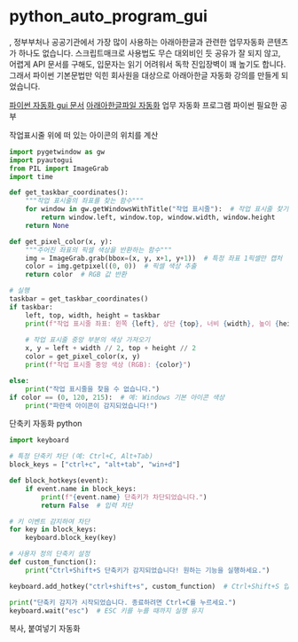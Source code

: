 # python_auto_program_gui
, 정부부처나 공공기관에서 가장 많이 사용하는 아래아한글과 관련한 업무자동화 콘텐츠가 하나도 없습니다. 스크립트매크로 사용법도 무슨 대외비인 듯 공유가 잘 되지 않고, 어렵게 API 문서를 구해도, 입문자는 읽기 어려워서 독학 진입장벽이 꽤 높기도 합니다. 그래서 파이썬 기본문법만 익힌 회사원을 대상으로 아래아한글 자동화 강의를 만들게 되었습니다.

[파이썬 자동화 gui 문서](https://wikidocs.net/85709)
[아래아한글파일 자동화](https://www.inflearn.com/course/%EB%B9%A0%EB%A5%B4%EA%B2%8C-%EB%B0%B0%EC%9A%B0%EB%8A%94-%ED%8C%8C%EC%9D%B4%EC%8D%AC-%EC%9E%90%EB%8F%99%ED%99%94?srsltid=AfmBOoooRGmEKAftkJps4jrt_1-7f3m6L9Fpij3fMdovApVCIlURbuub)
업무 자동화 프로그램 파이썬 필요한 공부 

작업표시줄 위에 떠 있는 아이콘의 위치를 계산
```python
import pygetwindow as gw
import pyautogui
from PIL import ImageGrab
import time

def get_taskbar_coordinates():
    """작업 표시줄의 좌표를 찾는 함수"""
    for window in gw.getWindowsWithTitle("작업 표시줄"):  # 작업 표시줄 찾기
        return window.left, window.top, window.width, window.height
    return None

def get_pixel_color(x, y):
    """주어진 좌표의 픽셀 색상을 반환하는 함수"""
    img = ImageGrab.grab(bbox=(x, y, x+1, y+1))  # 특정 좌표 1픽셀만 캡처
    color = img.getpixel((0, 0))  # 픽셀 색상 추출
    return color  # RGB 값 반환

# 실행
taskbar = get_taskbar_coordinates()
if taskbar:
    left, top, width, height = taskbar
    print(f"작업 표시줄 좌표: 왼쪽 {left}, 상단 {top}, 너비 {width}, 높이 {height}")
    
    # 작업 표시줄 중앙 부분의 색상 가져오기
    x, y = left + width // 2, top + height // 2
    color = get_pixel_color(x, y)
    print(f"작업 표시줄 중앙 색상 (RGB): {color}")

else:
    print("작업 표시줄을 찾을 수 없습니다.")
if color == (0, 120, 215):  # 예: Windows 기본 아이콘 색상
    print("파란색 아이콘이 감지되었습니다!")
```
단축키 자동화 python
```python
import keyboard

# 특정 단축키 차단 (예: Ctrl+C, Alt+Tab)
block_keys = ["ctrl+c", "alt+tab", "win+d"]

def block_hotkeys(event):
    if event.name in block_keys:
        print(f"{event.name} 단축키가 차단되었습니다.")
        return False  # 입력 차단

# 키 이벤트 감지하여 차단
for key in block_keys:
    keyboard.block_key(key)

# 사용자 정의 단축키 설정
def custom_function():
    print("Ctrl+Shift+S 단축키가 감지되었습니다! 원하는 기능을 실행하세요.")

keyboard.add_hotkey("ctrl+shift+s", custom_function)  # Ctrl+Shift+S 입력 시 실행

print("단축키 감지가 시작되었습니다. 종료하려면 Ctrl+C를 누르세요.")
keyboard.wait("esc")  # ESC 키를 누를 때까지 실행 유지
```

복사, 붙여넣기 자동화
